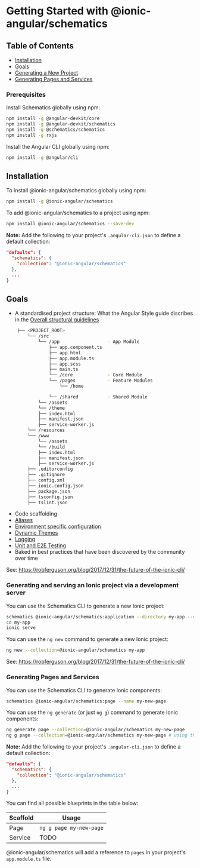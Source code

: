# Getting Started with @ionic-angular/schematics

## Table of Contents

* [Installation](#installation)
* [Goals](#goals)
* [Generating a New Project](#generating-and-serving-an-ionic-project-via-a-development-server)
* [Generating Pages and Services](#generating-pages-and-services)

### Prerequisites

Install Schematics globally using npm:

```bash
npm install -g @angular-devkit/core
npm install -g @angular-devkit/schematics
npm install -g @schematics/schematics
npm install -g rxjs
```

Install the Angular CLI globally using npm:
```bash
npm install -g @angular/cli
```

## Installation

To install @ionic-angular/schematics globally using npm:

```bash
npm install -g @ionic-angular/schematics
```

To add @ionic-angular/schematics to a project using npm:

```bash
npm install @ionic-angular/schematics --save-dev
```

**Note:** Add the following to your project's `.angular-cli.json` to define a default collection:

```json
"defaults": {
  "schematics": {
    "collection": "@ionic-angular/schematics"
  },
  ...
}
```

## Goals
- A standardised project structure: What the Angular Style guide discribes in the 
[Overall structural guidelines](https://angular.io/guide/styleguide#overall-structural-guidelines)

```bash
    ├── <PROJECT_ROOT>
        └── /src
            └── /app                  - App Module 
                ├── app.component.ts
                ├── app.html
                ├── app.module.ts
                ├── app.scss
                ├── main.ts
                └── /core             - Core Module
                └── /pages            - Feature Modules
                    └── /home        

                └── /shared           - Shared Module
            └── /assets
            └── /theme          
            ├── index.html
            ├── manifest.json
            ├── service-worker.js
        └── /resources
        └── /www
            └── /assets
            └── /build   
            ├── index.html
            ├── manifest.json
            ├── service-worker.js
        ├── .editorconfig
        ├── .gitignore
        ├── config.xml
        ├── ionic.config.json      
        ├── package.json
        ├── tsconfig.json
        ├── tslint.json             
```
- Code scaffolding
- [Aliases](https://robferguson.org/blog/2017/11/22/working-with-typescript-webpack-and-ionic-3/)
- [Environment specific configuration](https://github.com/Robinyo/big-top#aliases-and-environment-specific-variables)
- [Dynamic Themes](https://robferguson.org/blog/2017/11/12/theming-your-ionic-3-app/)
- [Logging](https://robferguson.org/blog/2017/09/09/a-simple-logging-service-for-angular-4/)
- [Unit and E2E Testing](https://robferguson.org/blog/2017/11/28/testing-your-ionic-3-app/)
- Baked in best practices that have been discovered by the community over time

See: https://robferguson.org/blog/2017/12/31/the-future-of-the-ionic-cli/

### Generating and serving an Ionic project via a development server
 
You can use the Schematics CLI to generate a new Ionic project:
 
```bash
schematics @ionic-angular/schematics:application --directory my-app --name myApp
cd my-app
ionic serve
```

You can use the `ng new` command to generate a new Ionic project:

```bash
ng new --collection=@ionic-angular/schematics my-app
```

See: https://robferguson.org/blog/2017/12/31/the-future-of-the-ionic-cli/

### Generating Pages and Services

You can use the Schematics CLI to generate Ionic components:

```bash
schematics @ionic-angular/schematics:page --name my-new-page
```

You can use the `ng generate` (or just `ng g`) command to generate Ionic components:

```bash
ng generate page --collection=@ionic-angular/schematics my-new-page
ng g page --collection=@ionic-angular/schematics my-new-page # using the alias
```

**Note:** Add the following to your project's `.angular-cli.json` to define a default collection:

```json
"defaults": {
  "schematics": {
    "collection": "@ionic-angular/schematics"
  },
  ...
}
```

You can find all possible blueprints in the table below:

Scaffold  | Usage
---       | ---
Page | `ng g page my-new-page`
Service | TODO

@ionic-angular/schematics will add a reference to `pages` in your project's `app.module.ts` file.
